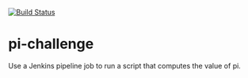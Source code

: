 [![Build Status](https://zen.chakradeo.net/buildStatus/icon?job=Tutorial%2Fpi-challenge)](https://zen.chakradeo.net/job/Tutorial/job/pi-challenge/)




# pi-challenge
Use a Jenkins pipeline job to run a script that computes the value of pi.
